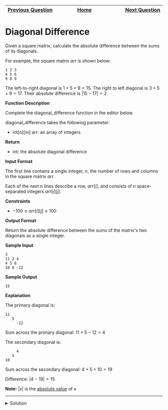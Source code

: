 | <img width=1000>[Previous Question](https://github.com/Kevin-Lago/python-hackerrank-solutions/tree/main/src/)</img> | <img width=1000>[Home](https://github.com/Kevin-Lago/python-hackerrank-solutions)</img> | <img width=1000>[Next Question](https://github.com/Kevin-Lago/python-hackerrank-solutions/tree/main/src/)</img> |
|:---|:---:|---:|

# Diagonal Difference

Given a square matrix, calculate the absolute difference between the sums of its diagonals.

For example, the square matrix $arr$ is shown below:

```
1 2 3
4 5 6
9 8 9  
```

The left-to-right diagonal is $1 + 5 + 9 = 15$. The right to left diagonal is $3 + 5 + 9 = 17$. Their absolute difference is $|15 - 17| = 2$.

__Function Description__

Complete the diagonal_difference function in the editor below.

diagonal_difference takes the following parameter:

- int[n][m] arr: an array of integers

__Return__

- int: the absolute diagonal difference

__Input Format__

The first line contains a single integer, $n$, the number of rows and columns in the square matrix $arr$.

Each of the next $n$ lines describe a row, $arr[i]$, and consists of $n$ space-separated integers $arr[i][j]$.

__Constraints__

- $-100 \le arr[i][j] \le 100$

__Output Format__

Return the absolute difference between the sums of the matrix's two diagonals as a single integer.

__Sample Input__

```
3
11 2 4
4 5 6
10 8 -12
```

__Sample Output__

```
15
```

__Explanation__

The primary diagonal is:

```
11
   5
     -12
```

Sum across the primary diagonal: $11 + 5 - 12 = 4$

The secondary diagonal is:

```
     4
   5
10
```

Sum across the secondary diagonal: $4 + 5 + 10 = 19$

Difference: $|4- 19| = 15$

__Note:__ $|x|$ is the [absolute value](https://www.mathsisfun.com/numbers/absolute-value.html) of x

---

<details><summary>Solution</summary>
    
```python
import os


def diagonal_difference(arr):
    length = len(arr)

    return abs(
        sum([arr[i][i] for i in range(length)]) -
        sum([arr[i][length - i - 1] for i in range(length)])
    )


if __name__ == '__main__':
    fptr = open(os.environ['OUTPUT_PATH'], 'w')

    n = int(input().strip())
    arr = [list(map(int, input().split())) for i in range(n)]

    result = diagonal_difference(arr)
    fptr.write(str(result) + '\n')
    fptr.close()
```
</details>
